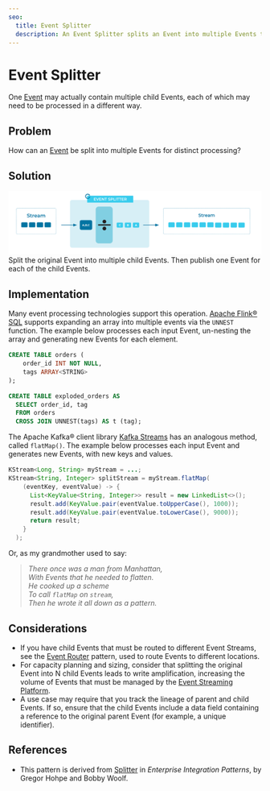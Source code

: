 ```yaml
---
seo:
  title: Event Splitter
  description: An Event Splitter splits an Event into multiple Events that can each be processed in different ways.
---
```


# Event Splitter
One [Event](../event/event.md) may actually contain multiple child Events, each of which may need to be processed in a different way.

## Problem
How can an [Event](../event/event.md) be split into multiple Events for distinct processing?

## Solution
![event-splitter](../img/event-splitter.svg)
Split the original Event into multiple child Events.
Then publish one Event for each of the child Events.

## Implementation
Many event processing technologies support this operation. [Apache Flink® SQL](https://nightlies.apache.org/flink/flink-docs-stable/docs/dev/table/sql/gettingstarted/) supports expanding an array into multiple events via the `UNNEST` function. The example below processes each input Event, un-nesting the array and generating new Events for each element.

```sql
CREATE TABLE orders (
    order_id INT NOT NULL,
    tags ARRAY<STRING>
);
```

```sql
CREATE TABLE exploded_orders AS
  SELECT order_id, tag
  FROM orders
  CROSS JOIN UNNEST(tags) AS t (tag);
```

The Apache Kafka® client library [Kafka Streams](https://kafka.apache.org/documentation/streams/) has an analogous method, called `flatMap()`.
The example below processes each input Event and generates new Events, with new keys and values.

```java
KStream<Long, String> myStream = ...;
KStream<String, Integer> splitStream = myStream.flatMap(
    (eventKey, eventValue) -> {
      List<KeyValue<String, Integer>> result = new LinkedList<>();
      result.add(KeyValue.pair(eventValue.toUpperCase(), 1000));
      result.add(KeyValue.pair(eventValue.toLowerCase(), 9000));
      return result;
    }
  );
```

Or, as my grandmother used to say:

> _There once was a man from Manhattan,_  
> _With Events that he needed to flatten._  
> _He cooked up a scheme_  
> _To call `flatMap` on `stream`,_  
> _Then he wrote it all down as a pattern._

## Considerations
* If you have child Events that must be routed to different Event Streams, see the [Event Router](../event-processing/event-router.md) pattern, used to route Events to different locations.
* For capacity planning and sizing, consider that splitting the original Event into N child Events leads to write amplification, increasing the volume of Events that must be managed by the [Event Streaming Platform](../event-stream/event-streaming-platform.md).
* A use case may require that you track the lineage of parent and child Events. If so, ensure that the child Events include a data field containing a reference to the original parent Event (for example, a unique identifier).

## References
* This pattern is derived from [Splitter](https://www.enterpriseintegrationpatterns.com/patterns/messaging/Sequencer.html) in _Enterprise Integration Patterns_, by Gregor Hohpe and Bobby Woolf.
